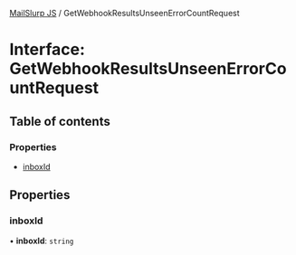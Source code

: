 [MailSlurp JS](../README.md) / GetWebhookResultsUnseenErrorCountRequest

# Interface: GetWebhookResultsUnseenErrorCountRequest

## Table of contents

### Properties

- [inboxId](GetWebhookResultsUnseenErrorCountRequest.md#inboxid)

## Properties

### inboxId

• **inboxId**: `string`
